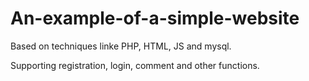 # An-example-of-a-simple-website
Based on techniques linke PHP, HTML, JS and mysql.

Supporting registration, login, comment and other functions.
